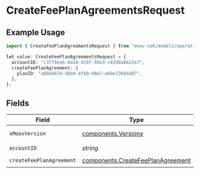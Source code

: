 # CreateFeePlanAgreementsRequest

## Example Usage

```typescript
import { CreateFeePlanAgreementsRequest } from "moov-sdk/models/operations";

let value: CreateFeePlanAgreementsRequest = {
  accountID: "c3774eeb-0a34-4297-93e3-c02d8a6622e7",
  createFeePlanAgreement: {
    planID: "a08e667d-9bb0-4fb9-90e7-e69e7266bd07",
  },
};
```

## Fields

| Field                                                                                  | Type                                                                                   | Required                                                                               | Description                                                                            |
| -------------------------------------------------------------------------------------- | -------------------------------------------------------------------------------------- | -------------------------------------------------------------------------------------- | -------------------------------------------------------------------------------------- |
| `xMoovVersion`                                                                         | [components.Versions](../../models/components/versions.md)                             | :heavy_minus_sign:                                                                     | Specify an API version.                                                                |
| `accountID`                                                                            | *string*                                                                               | :heavy_check_mark:                                                                     | N/A                                                                                    |
| `createFeePlanAgreement`                                                               | [components.CreateFeePlanAgreement](../../models/components/createfeeplanagreement.md) | :heavy_check_mark:                                                                     | N/A                                                                                    |